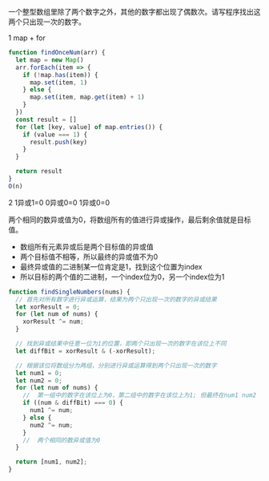 一个整型数组里除了两个数字之外，其他的数字都出现了偶数次。请写程序找出这两个只出现一次的数字。

1 
map + for
```js
function findOnceNum(arr) {
  let map = new Map()
  arr.forEach(item => {
    if (!map.has(item)) {
      map.set(item, 1)
    } else {
      map.set(item, map.get(item) + 1)
    }
  })
  const result = []
  for (let [key, value] of map.entries()) {
    if (value === 1) {
      result.push(key)
    }
  }

  return result
}
O(n)
```

2
1异或1=0 0异或0=0 1异或0=0

两个相同的数异或值为0，将数组所有的值进行异或操作，最后剩余值就是目标值。

- 数组所有元素异或后是两个目标值的异或值
- 两个目标值不相等，所以最终的异或值不为0
- 最终异或值的二进制某一位肯定是1，找到这个位置为index
- 所以目标的两个值的二进制，一个index位为0，另一个index位为1

```js
function findSingleNumbers(nums) {
  // 首先对所有数字进行异或运算，结果为两个只出现一次的数字的异或结果
  let xorResult = 0;
  for (let num of nums) {
    xorResult ^= num;
  }

  // 找到异或结果中任意一位为1的位置，即两个只出现一次的数字在该位上不同
  let diffBit = xorResult & (-xorResult);

  // 根据该位将数组分为两组，分别进行异或运算得到两个只出现一次的数字
  let num1 = 0;
  let num2 = 0;
  for (let num of nums) {
    //  第一组中的数字在该位上为0，第二组中的数字在该位上为1; 但最终在num1 num2 中只剩下出现一次的数
    if ((num & diffBit) === 0) {
      num1 ^= num;
    } else {
      num2 ^= num;
    }
    //  两个相同的数异或值为0
  }

  return [num1, num2];
}
```